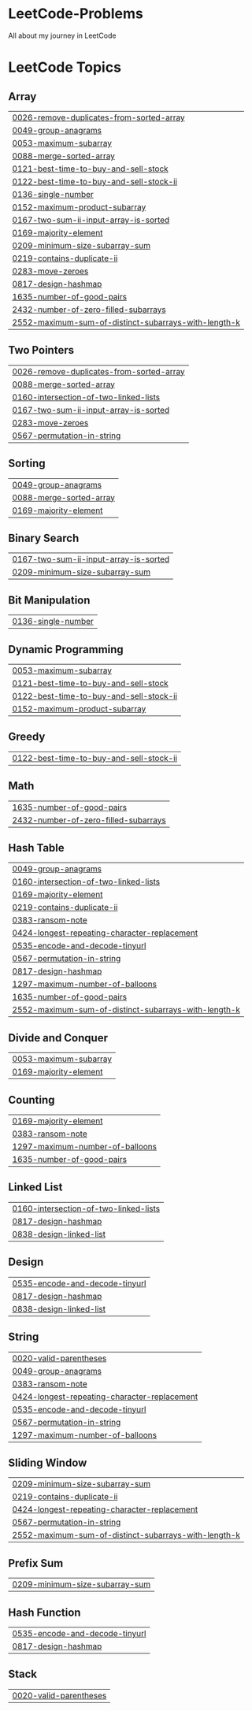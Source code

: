 # LeetCode-Problems
All about my journey in LeetCode

<!---LeetCode Topics Start-->
# LeetCode Topics
## Array
|  |
| ------- |
| [0026-remove-duplicates-from-sorted-array](https://github.com/charankoganti9/LeetCode-Problems/tree/master/0026-remove-duplicates-from-sorted-array) |
| [0049-group-anagrams](https://github.com/charankoganti9/LeetCode-Problems/tree/master/0049-group-anagrams) |
| [0053-maximum-subarray](https://github.com/charankoganti9/LeetCode-Problems/tree/master/0053-maximum-subarray) |
| [0088-merge-sorted-array](https://github.com/charankoganti9/LeetCode-Problems/tree/master/0088-merge-sorted-array) |
| [0121-best-time-to-buy-and-sell-stock](https://github.com/charankoganti9/LeetCode-Problems/tree/master/0121-best-time-to-buy-and-sell-stock) |
| [0122-best-time-to-buy-and-sell-stock-ii](https://github.com/charankoganti9/LeetCode-Problems/tree/master/0122-best-time-to-buy-and-sell-stock-ii) |
| [0136-single-number](https://github.com/charankoganti9/LeetCode-Problems/tree/master/0136-single-number) |
| [0152-maximum-product-subarray](https://github.com/charankoganti9/LeetCode-Problems/tree/master/0152-maximum-product-subarray) |
| [0167-two-sum-ii-input-array-is-sorted](https://github.com/charankoganti9/LeetCode-Problems/tree/master/0167-two-sum-ii-input-array-is-sorted) |
| [0169-majority-element](https://github.com/charankoganti9/LeetCode-Problems/tree/master/0169-majority-element) |
| [0209-minimum-size-subarray-sum](https://github.com/charankoganti9/LeetCode-Problems/tree/master/0209-minimum-size-subarray-sum) |
| [0219-contains-duplicate-ii](https://github.com/charankoganti9/LeetCode-Problems/tree/master/0219-contains-duplicate-ii) |
| [0283-move-zeroes](https://github.com/charankoganti9/LeetCode-Problems/tree/master/0283-move-zeroes) |
| [0817-design-hashmap](https://github.com/charankoganti9/LeetCode-Problems/tree/master/0817-design-hashmap) |
| [1635-number-of-good-pairs](https://github.com/charankoganti9/LeetCode-Problems/tree/master/1635-number-of-good-pairs) |
| [2432-number-of-zero-filled-subarrays](https://github.com/charankoganti9/LeetCode-Problems/tree/master/2432-number-of-zero-filled-subarrays) |
| [2552-maximum-sum-of-distinct-subarrays-with-length-k](https://github.com/charankoganti9/LeetCode-Problems/tree/master/2552-maximum-sum-of-distinct-subarrays-with-length-k) |
## Two Pointers
|  |
| ------- |
| [0026-remove-duplicates-from-sorted-array](https://github.com/charankoganti9/LeetCode-Problems/tree/master/0026-remove-duplicates-from-sorted-array) |
| [0088-merge-sorted-array](https://github.com/charankoganti9/LeetCode-Problems/tree/master/0088-merge-sorted-array) |
| [0160-intersection-of-two-linked-lists](https://github.com/charankoganti9/LeetCode-Problems/tree/master/0160-intersection-of-two-linked-lists) |
| [0167-two-sum-ii-input-array-is-sorted](https://github.com/charankoganti9/LeetCode-Problems/tree/master/0167-two-sum-ii-input-array-is-sorted) |
| [0283-move-zeroes](https://github.com/charankoganti9/LeetCode-Problems/tree/master/0283-move-zeroes) |
| [0567-permutation-in-string](https://github.com/charankoganti9/LeetCode-Problems/tree/master/0567-permutation-in-string) |
## Sorting
|  |
| ------- |
| [0049-group-anagrams](https://github.com/charankoganti9/LeetCode-Problems/tree/master/0049-group-anagrams) |
| [0088-merge-sorted-array](https://github.com/charankoganti9/LeetCode-Problems/tree/master/0088-merge-sorted-array) |
| [0169-majority-element](https://github.com/charankoganti9/LeetCode-Problems/tree/master/0169-majority-element) |
## Binary Search
|  |
| ------- |
| [0167-two-sum-ii-input-array-is-sorted](https://github.com/charankoganti9/LeetCode-Problems/tree/master/0167-two-sum-ii-input-array-is-sorted) |
| [0209-minimum-size-subarray-sum](https://github.com/charankoganti9/LeetCode-Problems/tree/master/0209-minimum-size-subarray-sum) |
## Bit Manipulation
|  |
| ------- |
| [0136-single-number](https://github.com/charankoganti9/LeetCode-Problems/tree/master/0136-single-number) |
## Dynamic Programming
|  |
| ------- |
| [0053-maximum-subarray](https://github.com/charankoganti9/LeetCode-Problems/tree/master/0053-maximum-subarray) |
| [0121-best-time-to-buy-and-sell-stock](https://github.com/charankoganti9/LeetCode-Problems/tree/master/0121-best-time-to-buy-and-sell-stock) |
| [0122-best-time-to-buy-and-sell-stock-ii](https://github.com/charankoganti9/LeetCode-Problems/tree/master/0122-best-time-to-buy-and-sell-stock-ii) |
| [0152-maximum-product-subarray](https://github.com/charankoganti9/LeetCode-Problems/tree/master/0152-maximum-product-subarray) |
## Greedy
|  |
| ------- |
| [0122-best-time-to-buy-and-sell-stock-ii](https://github.com/charankoganti9/LeetCode-Problems/tree/master/0122-best-time-to-buy-and-sell-stock-ii) |
## Math
|  |
| ------- |
| [1635-number-of-good-pairs](https://github.com/charankoganti9/LeetCode-Problems/tree/master/1635-number-of-good-pairs) |
| [2432-number-of-zero-filled-subarrays](https://github.com/charankoganti9/LeetCode-Problems/tree/master/2432-number-of-zero-filled-subarrays) |
## Hash Table
|  |
| ------- |
| [0049-group-anagrams](https://github.com/charankoganti9/LeetCode-Problems/tree/master/0049-group-anagrams) |
| [0160-intersection-of-two-linked-lists](https://github.com/charankoganti9/LeetCode-Problems/tree/master/0160-intersection-of-two-linked-lists) |
| [0169-majority-element](https://github.com/charankoganti9/LeetCode-Problems/tree/master/0169-majority-element) |
| [0219-contains-duplicate-ii](https://github.com/charankoganti9/LeetCode-Problems/tree/master/0219-contains-duplicate-ii) |
| [0383-ransom-note](https://github.com/charankoganti9/LeetCode-Problems/tree/master/0383-ransom-note) |
| [0424-longest-repeating-character-replacement](https://github.com/charankoganti9/LeetCode-Problems/tree/master/0424-longest-repeating-character-replacement) |
| [0535-encode-and-decode-tinyurl](https://github.com/charankoganti9/LeetCode-Problems/tree/master/0535-encode-and-decode-tinyurl) |
| [0567-permutation-in-string](https://github.com/charankoganti9/LeetCode-Problems/tree/master/0567-permutation-in-string) |
| [0817-design-hashmap](https://github.com/charankoganti9/LeetCode-Problems/tree/master/0817-design-hashmap) |
| [1297-maximum-number-of-balloons](https://github.com/charankoganti9/LeetCode-Problems/tree/master/1297-maximum-number-of-balloons) |
| [1635-number-of-good-pairs](https://github.com/charankoganti9/LeetCode-Problems/tree/master/1635-number-of-good-pairs) |
| [2552-maximum-sum-of-distinct-subarrays-with-length-k](https://github.com/charankoganti9/LeetCode-Problems/tree/master/2552-maximum-sum-of-distinct-subarrays-with-length-k) |
## Divide and Conquer
|  |
| ------- |
| [0053-maximum-subarray](https://github.com/charankoganti9/LeetCode-Problems/tree/master/0053-maximum-subarray) |
| [0169-majority-element](https://github.com/charankoganti9/LeetCode-Problems/tree/master/0169-majority-element) |
## Counting
|  |
| ------- |
| [0169-majority-element](https://github.com/charankoganti9/LeetCode-Problems/tree/master/0169-majority-element) |
| [0383-ransom-note](https://github.com/charankoganti9/LeetCode-Problems/tree/master/0383-ransom-note) |
| [1297-maximum-number-of-balloons](https://github.com/charankoganti9/LeetCode-Problems/tree/master/1297-maximum-number-of-balloons) |
| [1635-number-of-good-pairs](https://github.com/charankoganti9/LeetCode-Problems/tree/master/1635-number-of-good-pairs) |
## Linked List
|  |
| ------- |
| [0160-intersection-of-two-linked-lists](https://github.com/charankoganti9/LeetCode-Problems/tree/master/0160-intersection-of-two-linked-lists) |
| [0817-design-hashmap](https://github.com/charankoganti9/LeetCode-Problems/tree/master/0817-design-hashmap) |
| [0838-design-linked-list](https://github.com/charankoganti9/LeetCode-Problems/tree/master/0838-design-linked-list) |
## Design
|  |
| ------- |
| [0535-encode-and-decode-tinyurl](https://github.com/charankoganti9/LeetCode-Problems/tree/master/0535-encode-and-decode-tinyurl) |
| [0817-design-hashmap](https://github.com/charankoganti9/LeetCode-Problems/tree/master/0817-design-hashmap) |
| [0838-design-linked-list](https://github.com/charankoganti9/LeetCode-Problems/tree/master/0838-design-linked-list) |
## String
|  |
| ------- |
| [0020-valid-parentheses](https://github.com/charankoganti9/LeetCode-Problems/tree/master/0020-valid-parentheses) |
| [0049-group-anagrams](https://github.com/charankoganti9/LeetCode-Problems/tree/master/0049-group-anagrams) |
| [0383-ransom-note](https://github.com/charankoganti9/LeetCode-Problems/tree/master/0383-ransom-note) |
| [0424-longest-repeating-character-replacement](https://github.com/charankoganti9/LeetCode-Problems/tree/master/0424-longest-repeating-character-replacement) |
| [0535-encode-and-decode-tinyurl](https://github.com/charankoganti9/LeetCode-Problems/tree/master/0535-encode-and-decode-tinyurl) |
| [0567-permutation-in-string](https://github.com/charankoganti9/LeetCode-Problems/tree/master/0567-permutation-in-string) |
| [1297-maximum-number-of-balloons](https://github.com/charankoganti9/LeetCode-Problems/tree/master/1297-maximum-number-of-balloons) |
## Sliding Window
|  |
| ------- |
| [0209-minimum-size-subarray-sum](https://github.com/charankoganti9/LeetCode-Problems/tree/master/0209-minimum-size-subarray-sum) |
| [0219-contains-duplicate-ii](https://github.com/charankoganti9/LeetCode-Problems/tree/master/0219-contains-duplicate-ii) |
| [0424-longest-repeating-character-replacement](https://github.com/charankoganti9/LeetCode-Problems/tree/master/0424-longest-repeating-character-replacement) |
| [0567-permutation-in-string](https://github.com/charankoganti9/LeetCode-Problems/tree/master/0567-permutation-in-string) |
| [2552-maximum-sum-of-distinct-subarrays-with-length-k](https://github.com/charankoganti9/LeetCode-Problems/tree/master/2552-maximum-sum-of-distinct-subarrays-with-length-k) |
## Prefix Sum
|  |
| ------- |
| [0209-minimum-size-subarray-sum](https://github.com/charankoganti9/LeetCode-Problems/tree/master/0209-minimum-size-subarray-sum) |
## Hash Function
|  |
| ------- |
| [0535-encode-and-decode-tinyurl](https://github.com/charankoganti9/LeetCode-Problems/tree/master/0535-encode-and-decode-tinyurl) |
| [0817-design-hashmap](https://github.com/charankoganti9/LeetCode-Problems/tree/master/0817-design-hashmap) |
## Stack
|  |
| ------- |
| [0020-valid-parentheses](https://github.com/charankoganti9/LeetCode-Problems/tree/master/0020-valid-parentheses) |
<!---LeetCode Topics End-->
